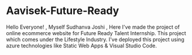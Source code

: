 # Aavisek-Future-Ready
Hello Everyone! , Myself Sudhanva Joshi , Here I've made the project of online ecommerce website for Future Ready Talent Internship. This project which comes under the Lifestyle Industry. I've deployed this project using azure technologies like Static Web Apps &amp; Visual Studio Code.
